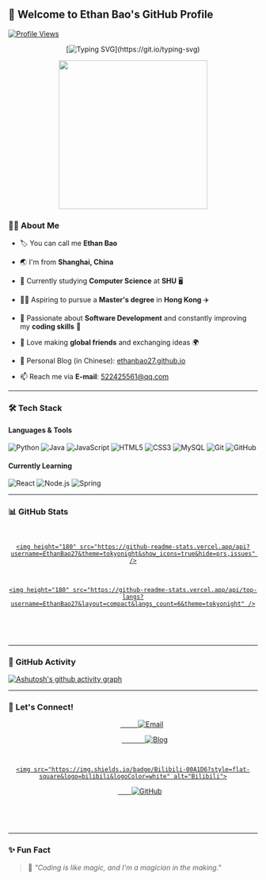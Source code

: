 ## 👋 **Welcome to Ethan Bao's GitHub Profile**  
[![Profile Views](https://komarev.com/ghpvc/?username=EthanBao27&color=blueviolet&style=flat)](https://github.com/EthanBao27)


<div align="center">
  
  [![Typing SVG](https://readme-typing-svg.herokuapp.com?font=Fira+Code&weight=600&pause=1000&color=31F7FF&width=435&lines=Hi+There!+I+am+Ethan+Bao;Let's+Enjoy+The+Process+Of+Coding!)](https://git.io/typing-svg)
  
  <img src="https://media.giphy.com/media/78XCFBGOlS6keY1Bil/giphy.gif" width="300" />

</div>

### 👨‍💻 **About Me** 

- 🏷️ You can call me **Ethan Bao** 
- 🌏 I'm from **Shanghai, China** 
- 📖 Currently studying **Computer Science** at **SHU** 🖥️

- 🧑‍🎓 Aspiring to pursue a **Master's degree** in **Hong Kong** ✈️

- 💟 Passionate about **Software Development** and constantly improving my **coding skills** 💪

- 🤝 Love making **global friends** and exchanging ideas 🌍

- 📝 Personal Blog (in Chinese): [ethanbao27.github.io](https://abalone27.github.io)

- 📫 Reach me via **E-mail**: [522425561@qq.com](mailto:522425561@qq.com)


---

### 🛠️ **Tech Stack**

#### Languages & Tools
![Python](https://img.shields.io/badge/Python-3776AB?style=flat-square&logo=python&logoColor=white)
![Java](https://img.shields.io/badge/Java-007396?style=flat-square&logo=java&logoColor=white)
![JavaScript](https://img.shields.io/badge/JavaScript-F7DF1E?style=flat-square&logo=javascript&logoColor=black)
![HTML5](https://img.shields.io/badge/HTML5-E34F26?style=flat-square&logo=html5&logoColor=white)
![CSS3](https://img.shields.io/badge/CSS3-1572B6?style=flat-square&logo=css3&logoColor=white)
![MySQL](https://img.shields.io/badge/MySQL-4479A1?style=flat-square&logo=mysql&logoColor=white)
![Git](https://img.shields.io/badge/Git-F05032?style=flat-square&logo=git&logoColor=white)
![GitHub](https://img.shields.io/badge/GitHub-181717?style=flat-square&logo=github&logoColor=white)

#### Currently Learning
![React](https://img.shields.io/badge/React-61DAFB?style=flat-square&logo=react&logoColor=black)
![Node.js](https://img.shields.io/badge/Node.js-339933?style=flat-square&logo=node.js&logoColor=white)
![Spring](https://img.shields.io/badge/Spring-6DB33F?style=flat-square&logo=spring&logoColor=white)


---

### 📊 **GitHub Stats** 
<div align="center">  
  <a href="https://github.com/anuraghazra/github-readme-stats">


    <img height="180" src="https://github-readme-stats.vercel.app/api?username=EthanBao27&theme=tokyonight&show_icons=true&hide=prs,issues" />


  </a>   
  <a href="https://github.com/anuraghazra/github-readme-stats">




    <img height="180" src="https://github-readme-stats.vercel.app/api/top-langs?username=EthanBao27&layout=compact&langs_count=6&theme=tokyonight" />





  </a>     
</div>     

---

### 🎯 **GitHub Activity**     
[![Ashutosh's github activity graph](https://github-readme-activity-graph.vercel.app/graph?username=EthanBao27&theme=tokyo-night)](https://github.com/ashutosh00710/github-readme-activity-graph)







---


### 🚀 **Let's Connect!**         

<div align="center">        
  <a href="mailto:522425561@qq.com">        
    <img src="https://img.shields.io/badge/Email-EA4335?style=flat-square&logo=gmail&logoColor=white" alt="Email">








  </a>           
  <a href="https://ethanbao27.github.io">           
    <img src="https://img.shields.io/badge/Blog-181717?style=flat-square&logo=github&logoColor=white" alt="Blog">











  </a>         
  <a href="https://space.bilibili.com/31855043?spm_id_from=333.1007.0.0">









    <img src="https://img.shields.io/badge/Bilibili-00A1D6?style=flat-square&logo=bilibili&logoColor=white" alt="Bilibili">







  </a>      
  <a href="https://github.com/EthanBao27">      
    <img src="https://img.shields.io/badge/GitHub-181717?style=flat-square&logo=github&logoColor=white" alt="GitHub">





  </a>  
</div>  

---

### ✨ **Fun Fact** 

> 🌟 *"Coding is like magic, and I'm a magician in the making."*

